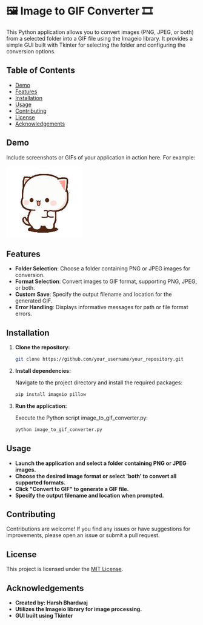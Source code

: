 # 🖼️ Image to GIF Converter 🎞️

This Python application allows you to convert images (PNG, JPEG, or both) from a selected folder into a GIF file using the Imageio library. It provides a simple GUI built with Tkinter for selecting the folder and configuring the conversion options.

## Table of Contents

- [Demo](#demo)
- [Features](#features)
- [Installation](#installation)
- [Usage](#usage)
- [Contributing](#contributing)
- [License](#license)
- [Acknowledgements](#acknowledgements)

## Demo

Include screenshots or GIFs of your application in action here. For example:

![Application Demo](demo.gif)

## Features

- **Folder Selection**: Choose a folder containing PNG or JPEG images for conversion.
- **Format Selection**: Convert images to GIF format, supporting PNG, JPEG, or both.
- **Custom Save**: Specify the output filename and location for the generated GIF.
- **Error Handling**: Displays informative messages for path or file format errors.

## Installation

1. **Clone the repository:**

   ```bash
   git clone https://github.com/your_username/your_repository.git

2. **Install dependencies:**
   
   Navigate to the project directory and install the required packages:
   
    ```bash
    pip install imageio pillow

4. **Run the application:**

   Execute the Python script image_to_gif_converter.py:

    ```bash
    python image_to_gif_converter.py

## Usage

- **Launch the application and select a folder containing PNG or JPEG images.**
- **Choose the desired image format or select 'both' to convert all supported formats.**
- **Click "Convert to GIF" to generate a GIF file.**
- **Specify the output filename and location when prompted.**

## Contributing

Contributions are welcome! If you find any issues or have suggestions for improvements, please open an issue or submit a pull request.

## License

This project is licensed under the [MIT License](LICENSE).

## Acknowledgements

- **Created by: Harsh Bhardwaj**
- **Utilizes the Imageio library for image processing.**
- **GUI built using Tkinter**

